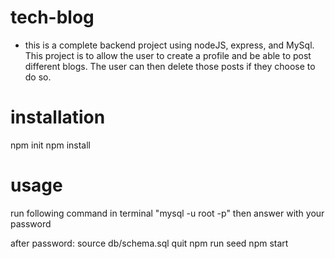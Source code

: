 # tech-blog
- this is a complete backend project using nodeJS, express, and MySql. This project is to allow the user to create a profile and be able to post different blogs. The user can then delete those posts if they choose to do so.

# installation
npm init
npm install

# usage
run following command in terminal "mysql -u root -p" 
then answer with your password

after password:
source db/schema.sql
quit
npm run seed
npm start

